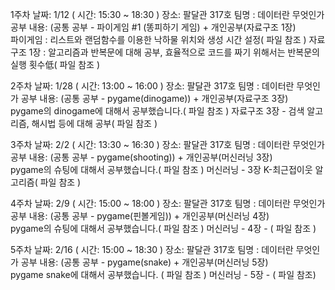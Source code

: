 1주차 
날짜: 1/12 ( 시간: 15:30 ~ 18:30 ) 
장소: 팔달관 317호
팀명 : 데이터란 무엇인가
공부 내용: 
(공통 공부 - 파이게임 #1 (똥피하기 게임)   +  개인공부(자료구조 1장)   
파이게임 : 리스트와 랜덤함수를 이용한 낙하물 위치와 생성 시간 설정( 파일 참조 )
자료구조 1장 : 알고리즘과 반복문에 대해 공부, 효율적으로 코드를 짜기 위해서는 반복문의 실행 횟수低( 파일 참조 )

2주차 
날짜: 1/28 ( 시간: 13:00 ~ 16:00 ) 
장소: 팔달관 317호
팀명 : 데이터란 무엇인가
공부 내용:
(공통 공부 - pygame(dinogame))   +  개인공부(자료구조 3장)   
pygame의 dinogame에 대해서 공부했습니다.( 파일 참조 )
자료구조 3장 - 검색 알고리즘, 해시법 등에 대해 공부( 파일 참조 )

3주차
날짜: 2/2 ( 시간: 13:30 ~ 16:30 ) 
장소: 팔달관 317호
팀명 : 데이터란 무엇인가
공부 내용:
(공통 공부 - pygame(shooting))   +  개인공부(머신러닝 3장)   
pygame의 슈팅에 대해서 공부했습니다.( 파일 참조 )
머신러닝 - 3장 K-최근접이웃 알고리즘( 파일 참조 )


4주차
날짜: 2/9 ( 시간: 15:00 ~ 18:00 ) 
장소: 팔달관 317호
팀명 : 데이터란 무엇인가
공부 내용:
(공통 공부 - pygame(핀볼게임))   +  개인공부(머신러닝 4장)   
pygame의 슈팅에 대해서 공부했습니다.( 파일 참조 )
머신러닝 - 4장 - ( 파일 참조 )


5주차
날짜: 2/16 ( 시간: 15:00 ~ 18:30 ) 
장소: 팔달관 317호
팀명 : 데이터란 무엇인가
공부 내용:
(공통 공부 - pygame(snake)   +  개인공부(머신러닝 5장)   
pygame snake에 대해서 공부했습니다. ( 파일 참조 )
머신러닝 - 5장 - ( 파일 참조)

